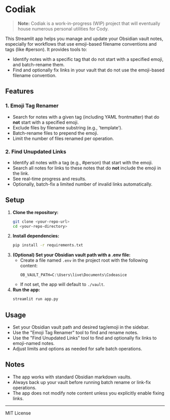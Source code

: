 # Codiak

> **Note:** Codiak is a work-in-progress (WIP) project that will eventually house numerous personal utilities for Cody.

This Streamlit app helps you manage and update your Obsidian vault notes, especially for workflows that use emoji-based filename conventions and tags (like #person). It provides tools to:

- Identify notes with a specific tag that do not start with a specified emoji, and batch-rename them.
- Find and optionally fix links in your vault that do not use the emoji-based filename convention.

## Features

### 1. Emoji Tag Renamer
- Search for notes with a given tag (including YAML frontmatter) that do **not** start with a specified emoji.
- Exclude files by filename substring (e.g., 'template').
- Batch-rename files to prepend the emoji.
- Limit the number of files renamed per operation.

### 2. Find Unupdated Links
- Identify all notes with a tag (e.g., #person) that start with the emoji.
- Search all notes for links to these notes that do **not** include the emoji in the link.
- See real-time progress and results.
- Optionally, batch-fix a limited number of invalid links automatically.

## Setup

1. **Clone the repository:**
   ```sh
   git clone <your-repo-url>
   cd <your-repo-directory>
   ```
2. **Install dependencies:**
   ```sh
   pip install -r requirements.txt
   ```
3. **(Optional) Set your Obsidian vault path with a .env file:**
   - Create a file named `.env` in the project root with the following content:
     ```env
     OB_VAULT_PATH=C:\Users\live\Documents\Codeasice
     ```
   - If not set, the app will default to `./vault`.
4. **Run the app:**
   ```sh
   streamlit run app.py
   ```

## Usage
- Set your Obsidian vault path and desired tag/emoji in the sidebar.
- Use the "Emoji Tag Renamer" tool to find and rename notes.
- Use the "Find Unupdated Links" tool to find and optionally fix links to emoji-named notes.
- Adjust limits and options as needed for safe batch operations.

## Notes
- The app works with standard Obsidian markdown vaults.
- Always back up your vault before running batch rename or link-fix operations.
- The app does not modify note content unless you explicitly enable fixing links.

---
MIT License